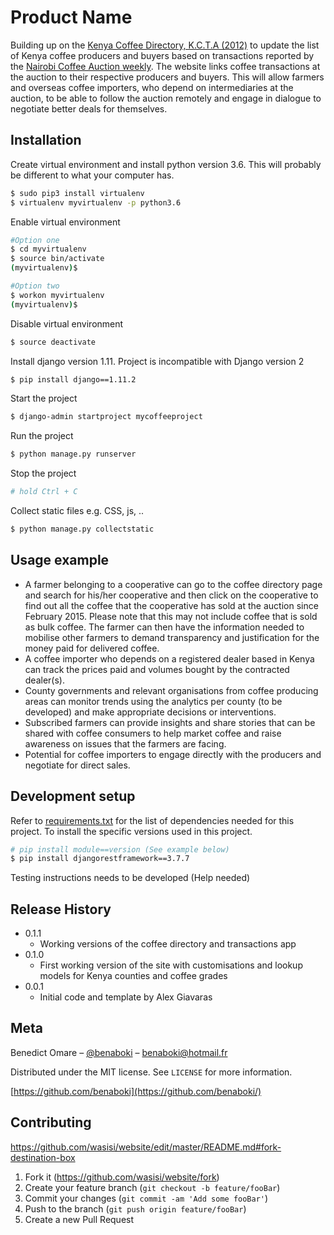 # Product Name
Building up on the [Kenya Coffee Directory, K.C.T.A (2012)](https://issuu.com/kcta.coffee.directory/docs/kcta2012) to update the list of Kenya coffee producers and buyers based on transactions reported by the [Nairobi Coffee Auction weekly](http://nairobicoffeeexchange.co.ke). The website links coffee transactions at the auction to their respective producers and buyers. This will allow farmers and overseas coffee importers, who depend on intermediaries at the auction, to be able to follow the auction remotely and engage in dialogue to negotiate better deals for themselves.

## Installation

Create virtual environment and install python version 3.6. This will probably be different to what your computer has.

```sh
$ sudo pip3 install virtualenv
$ virtualenv myvirtualenv -p python3.6 
```
Enable virtual environment 
```sh
#Option one
$ cd myvirtualenv
$ source bin/activate
(myvirtualenv)$

#Option two
$ workon myvirtualenv
(myvirtualenv)$
```
Disable virtual environment
```sh
$ source deactivate
```
Install django version 1.11. Project is incompatible with Django version 2
```sh
$ pip install django==1.11.2
```
Start the project
```sh
$ django-admin startproject mycoffeeproject
```
Run the project
```sh
$ python manage.py runserver
```
Stop the project
```sh
# hold Ctrl + C
```
Collect static files e.g. CSS, js, ..
```sh
$ python manage.py collectstatic
```

## Usage example

* A farmer belonging to a cooperative can go to the coffee directory page and search for his/her cooperative and then click on the cooperative to find out all the coffee that the cooperative has sold at the auction since February 2015. Please note that this may not include coffee that is sold as bulk coffee. The farmer can then have the information needed to mobilise other farmers to demand transparency and justification for the money paid for delivered coffee. 
* A coffee importer who depends on a registered dealer based in Kenya can track the prices paid and volumes bought by the contracted dealer(s).
* County governments and relevant organisations from coffee producing areas can monitor trends using the analytics per county (to be developed) and make appropriate decisions or interventions.
* Subscribed farmers can provide insights and share stories that can be shared with coffee consumers to help market coffee and raise awareness on issues that the farmers are facing.
* Potential for coffee importers to engage directly with the producers and negotiate for direct sales.


## Development setup

Refer to [requirements.txt](https://github.com/wasisi/website/blob/master/requirements.txt) for the list of dependencies needed for this project. To install the specific versions used in this project.

```sh
# pip install module==version (See example below)
$ pip install djangorestframework==3.7.7
```
Testing instructions needs to be developed (Help needed)

## Release History
* 0.1.1
    * Working versions of the coffee directory and transactions app
* 0.1.0
    * First working version of the site with customisations and lookup models for Kenya counties and coffee grades
* 0.0.1
    * Initial code and template by Alex Giavaras

## Meta

Benedict Omare – [@benaboki](https://twitter.com/benaboki) – benaboki@hotmail.fr

Distributed under the MIT license. See ``LICENSE`` for more information.

[https://github.com/benaboki](https://github.com/benaboki/)

## Contributing
https://github.com/wasisi/website/edit/master/README.md#fork-destination-box

1. Fork it (<https://github.com/wasisi/website/fork>)
2. Create your feature branch (`git checkout -b feature/fooBar`)
3. Commit your changes (`git commit -am 'Add some fooBar'`)
4. Push to the branch (`git push origin feature/fooBar`)
5. Create a new Pull Request
